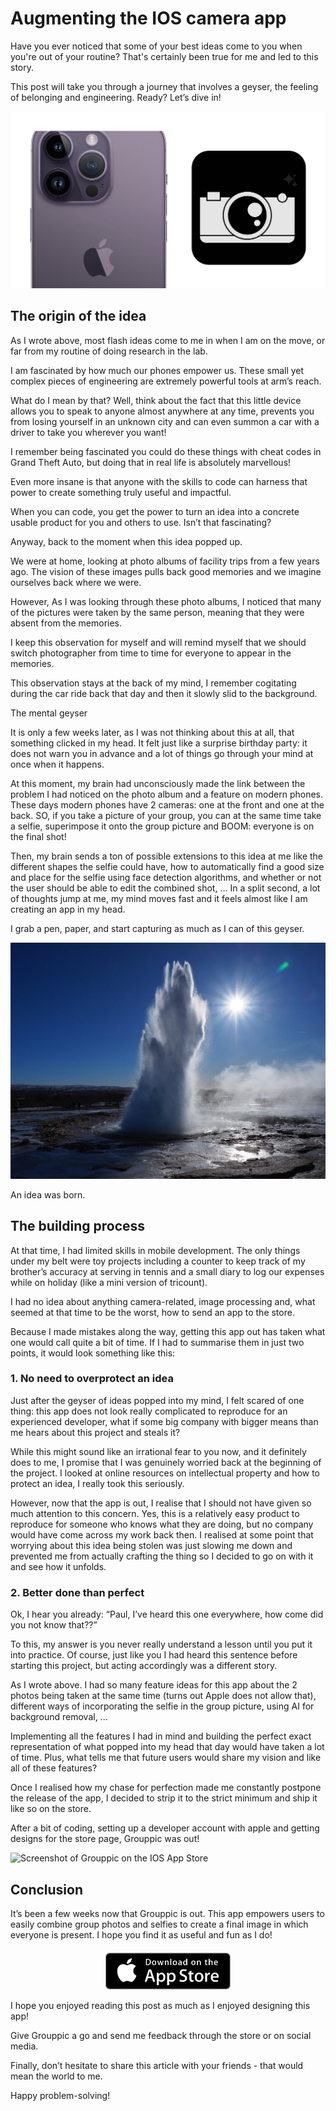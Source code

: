 # Augmenting the IOS camera app

Have you ever noticed that some of your best ideas come to you when you're out of your routine? That's certainly been true for me and led to this story.

This post will take you through a journey that involves a geyser, the feeling of belonging and engineering. Ready? Let’s dive in!

![Header image with the app icon and an iPhone camera](./visuals/header.png)

## The origin of the idea

As I wrote above, most flash ideas come to me in when I am on the move, or far from my routine of doing research in the lab.

I am fascinated by how much our phones empower us. These small yet complex pieces of engineering are extremely powerful tools at arm’s reach.

What do I mean by that? Well, think about the fact that this little device allows you to speak to anyone almost anywhere at any time, prevents you from losing yourself in an unknown city and can even summon a car with a driver to take you wherever you want!

I remember being fascinated you could do these things with cheat codes in Grand Theft Auto, but doing that in real life is absolutely marvellous!

Even more insane is that anyone with the skills to code can harness that power to create something truly useful and impactful.

When you can code, you get the power to turn an idea into a concrete usable product for you and others to use. Isn’t that fascinating?

Anyway, back to the moment when this idea popped up.

We were at home, looking at photo albums of facility trips from a few years ago. The vision of these images pulls back good memories and we imagine ourselves back where we were.

However, As I was looking through these photo albums, I noticed that many of the pictures were taken by the same person, meaning that they were absent from the memories.

I keep this observation for myself and will remind myself that we should switch photographer from time to time for everyone to appear in the memories.

This observation stays at the back of my mind, I remember cogitating during the car ride back that day and then it slowly slid to the background.

The mental geyser

It is only a few weeks later, as I was not thinking about this at all, that something clicked in my head. It felt just like a surprise birthday party: it does not warn you in advance and a lot of things go through your mind at once when it happens.

At this moment, my brain had unconsciously made the link between the problem I had noticed on the photo album and a feature on modern phones. These days modern phones have 2 cameras: one at the front and one at the back. SO, if you take a picture of your group, you can at the same time take a selfie, superimpose it onto the group picture and BOOM: everyone is on the final shot!

Then, my brain sends a ton of possible extensions to this idea at me like the different shapes the selfie could have, how to automatically find a good size and place for the selfie using face detection algorithms, and whether or not the user should be able to edit the combined shot, … In a split second, a lot of thoughts jump at me, my mind moves fast and it feels almost like I am creating an app in my head.

I grab a pen, paper, and start capturing as much as I can of this geyser.

![Stock image of a geyser](./visuals/geyser.png)

An idea was born.

## The building process

At that time, I had limited skills in mobile development. The only things under my belt were toy projects including a counter to keep track of my brother’s accuracy at serving in tennis and a small diary to log our expenses while on holiday (like a mini version of tricount).

I had no idea about anything camera-related, image processing and, what seemed at that time to be the worst, how to send an app to the store.

Because I made mistakes along the way, getting this app out has taken what one would call quite a bit of time. If I had to summarise them in just two points, it would look something like this:

### 1. No need to overprotect an idea

Just after the geyser of ideas popped into my mind, I felt scared of one thing: this app does not look really complicated to reproduce for an experienced developer, what if some big company with bigger means than me hears about this project and steals it?

While this might sound like an irrational fear to you now, and it definitely does to me, I promise that I was genuinely worried back at the beginning of the project. I looked at online resources on intellectual property and how to protect an idea, I really took this seriously.

However, now that the app is out, I realise that I should not have given so much attention to this concern. Yes, this is a relatively easy product to reproduce for someone who knows what they are doing, but no company would have come across my work back then. I realised at some point that worrying about this idea being stolen was just slowing me down and prevented me from actually crafting the thing so I decided to go on with it and see how it unfolds.

### 2. Better done than perfect

Ok, I hear you already: “Paul, I’ve heard this one everywhere, how come did you not know that??”

To this, my answer is you never really understand a lesson until you put it into practice. Of course, just like you I had heard this sentence before starting this project, but acting accordingly was a different story.

As I wrote above. I had so many feature ideas for this app about the 2 photos being taken at the same time (turns out Apple does not allow that), different ways of incorporating the selfie in the group picture, using AI for background removal, ...

Implementing all the features I had in mind and building the perfect exact representation of what popped into my head that day would have taken a lot of time. Plus, what tells me that future users would share my vision and like all of these features?

Once I realised how my chase for perfection made me constantly postpone the release of the app, I decided to strip it to the strict minimum and ship it like so on the store.

After a bit of coding, setting up a developer account with apple and getting designs for the store page, Grouppic was out!

![Screenshot of Grouppic on the IOS App Store](./visuals/store_page.pmg)

## Conclusion

It’s been a few weeks now that Grouppic is out. This app empowers users to easily combine group photos and selfies to create a final image in which everyone is present. I hope you find it as useful and fun as I do!

<p align="center" style="margin-top: 20px;">
  <a href="https://apps.apple.com/fr/app/grouppic/id1636206323?l=en-GB">
    <img src="./visuals/app_store.png" alt="App Store logo, click to download Grouppic" width="200"/>
  </a>
</p>

I hope you enjoyed reading this post as much as I enjoyed designing this app!

Give Grouppic a go and send me feedback through the store or on social media.

Finally, don’t hesitate to share this article with your friends - that would mean the world to me.

Happy problem-solving!
